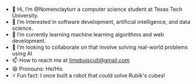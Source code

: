 - 👋 Hi, I’m @Nomenclayturr a computer science student at Texas Tech University.
- 👀 I’m interested in software development, artificial intelligence, and data science.
- 🌱 I’m currently learning machine learning algorithms and web development.
- 💞️ I’m looking to collaborate on that involve solving real-world problems using AI 
- 📫 How to reach me at limpbuiscuit@gmail.com
- 😄 Pronouns: He/His
- ⚡ Fun fact: I once built a robot that could solve Rubik's cubes!

<!---
Nomenclayturr/Nomenclayturr is a ✨ special ✨ repository because its `README.md` (this file) appears on your GitHub profile.
You can click the Preview link to take a look at your changes.
--->
